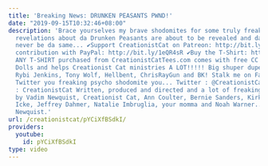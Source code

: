 ```yaml
---
title: 'Breaking News: DRUNKEN PEASANTS PWND!'
date: "2019-09-15T10:32:46+08:00"
description: 'Brace yourselves my brave shodomites for some truly freaking explosive
  revelations about da Drunken Peasants are about to be revealed and da world will
  never be da same... ✔Support CreationistCat on Patreon: http://bit.ly/1ASeYOt ✔One-time
  contribution with PayPal: http://bit.ly/1eQR4sR ✔Buy the T-Shirt: http://CreationistCatTees.com
  ANY T-SHIRT purchased from CreationistCatTees.com comes with free CC MP3s and CC
  Dolls and helps Creationist Cat ministries A LOT!!!!! Big shuper duper thanks to
  Rybi Jenkins, Tony Wolf, Hellbent, ChrisRayGun and BK! Stalk me on Facebook and
  Twitter you freaking psycho shodomite you... Twitter : @CreationistCat Facebook
  : CreationistCat Written, produced and directed and a lot of freaking other things
  by Vadim Newquist, Creationist Cat, Ann Coulter, Bernie Sanders, Kirk Cameron, David
  Icke, Jeffrey Dahmer, Natalie Imbruglia, your momma and Noah Warner... And Vadim
  Newquist.'
url: /creationistcat/pYCiXfBSdkI/
providers:
  youtube:
    id: pYCiXfBSdkI
type: video
---
```

